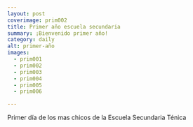 ```yaml
---
layout: post
coverimage: prim002
title: Primer año escuela secundaria
summary: ¡Bienvenido primer año!
category: daily
alt: primer-año
images:
  - prim001
  - prim002
  - prim003
  - prim004
  - prim005
  - prim006

---
```


Primer día de los mas chicos de la Escuela Secundaria Ténica
